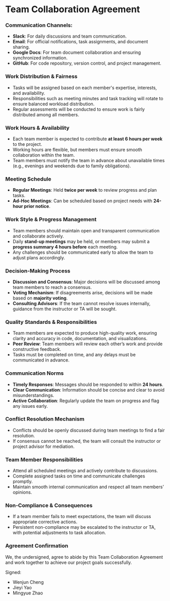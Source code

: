 # **Team Collaboration Agreement**


### **Communication Channels:**

- **Slack**: For daily discussions and team communication.
- **Email**: For official notifications, task assignments, and document sharing.
- **Google Docs**: For team document collaboration and ensuring synchronized information.
- **GitHub**: For code repository, version control, and project management.

### **Work Distribution & Fairness**

- Tasks will be assigned based on each member's expertise, interests, and availability.
- Responsibilities such as meeting minutes and task tracking will rotate to ensure balanced workload distribution.
- Regular assessments will be conducted to ensure work is fairly distributed among all members.

### **Work Hours & Availability**

- Each team member is expected to contribute **at least 6 hours per week** to the project.
- Working hours are flexible, but members must ensure smooth collaboration within the team.
- Team members must notify the team in advance about unavailable times (e.g., evenings and weekends due to family obligations).

### **Meeting Schedule**

- **Regular Meetings**: Held **twice per week** to review progress and plan tasks.
- **Ad-Hoc Meetings**: Can be scheduled based on project needs with **24-hour prior notice**.

### **Work Style & Progress Management**

- Team members should maintain open and transparent communication and collaborate actively.
- Daily **stand-up meetings** may be held, or members may submit a **progress summary 4 hours before** each meeting.
- Any challenges should be communicated early to allow the team to adjust plans accordingly.

### **Decision-Making Process**

- **Discussion and Consensus**: Major decisions will be discussed among team members to reach a consensus.
- **Voting Mechanism**: If disagreements arise, decisions will be made based on **majority voting**.
- **Consulting Advisors**: If the team cannot resolve issues internally, guidance from the instructor or TA will be sought.

### **Quality Standards & Responsibilities**

- Team members are expected to produce high-quality work, ensuring clarity and accuracy in code, documentation, and visualizations.
- **Peer Review**: Team members will review each other’s work and provide constructive feedback.
- Tasks must be completed on time, and any delays must be communicated in advance.

### **Communication Norms**

- **Timely Responses**: Messages should be responded to within **24 hours**.
- **Clear Communication**: Information should be concise and clear to avoid misunderstandings.
- **Active Collaboration**: Regularly update the team on progress and flag any issues early.

### **Conflict Resolution Mechanism**

- Conflicts should be openly discussed during team meetings to find a fair resolution.
- If consensus cannot be reached, the team will consult the instructor or project advisor for mediation.

### **Team Member Responsibilities**

- Attend all scheduled meetings and actively contribute to discussions.
- Complete assigned tasks on time and communicate challenges promptly.
- Maintain smooth internal communication and respect all team members’ opinions.

### **Non-Compliance & Consequences**

- If a team member fails to meet expectations, the team will discuss appropriate corrective actions.
- Persistent non-compliance may be escalated to the instructor or TA, with potential adjustments to task allocation.

### **Agreement Confirmation**

We, the undersigned, agree to abide by this Team Collaboration Agreement and work together to achieve our project goals successfully.

Signed:

- Wenjun Cheng
- Jieyi Yao
- Mingyue Zhao


